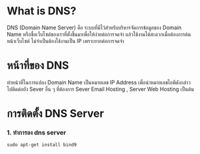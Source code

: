 # What is DNS?
DNS (Domain Name Server) คือ ระบบที่มีไว้สำหรับบริหารจัดการข้อมูลของ Domain Name
หรือชื่อเว็บไซต์ของเราที่ตั้งขึ้นมาเพื่อให้ง่ายต่อการจดจำ แล้วใช้งานได้สะดวกเมื่อต้องการค้นหน้าเว็บไซต์
ไม่จำเป็นต้องใช้งานเป็น IP เพราะยากต่อการจดจำ
# หน้าที่ของ DNS
ทำหน้าที่ในการแปลง Domain Name เป็นหมายเลข IP Address เพื่อนำหมายเลขไอพีดังกล่าวไปติดต่อยัง Sever อื่น ๆ ที่ต้องการ  Sever Email Hosting , Server Web Hosting เป็นต้น
# การติดตั้ง DNS Server
### 1. ทำการลง dns server
```
sudo apt-get install bind9
```
